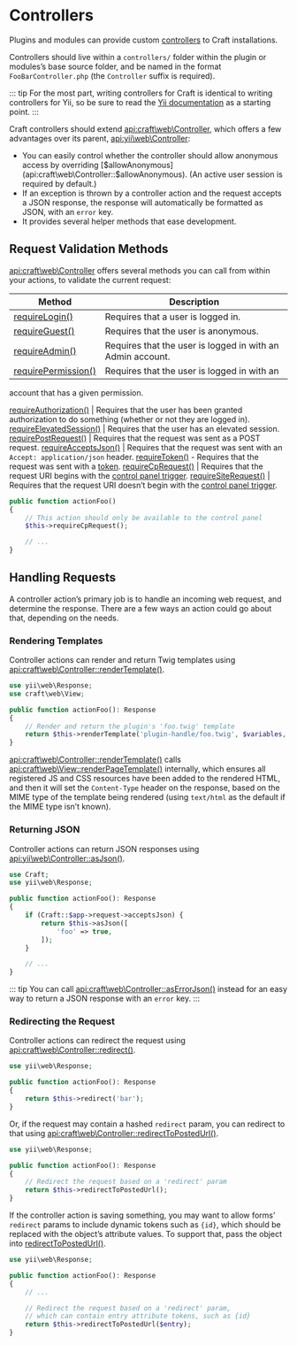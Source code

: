 # Controllers

Plugins and modules can provide custom [controllers](https://www.yiiframework.com/doc/guide/2.0/en/structure-controllers) to Craft installations.

Controllers should live within a `controllers/` folder within the plugin or modules’s base source folder, and be named in the format `FooBarController.php` (the `Controller` suffix is required).

::: tip
For the most part, writing controllers for Craft is identical to writing controllers for Yii, so be sure to read the [Yii documentation](https://www.yiiframework.com/doc/guide/2.0/en/structure-controllers) as a starting point.
:::

Craft controllers should extend <api:craft\web\Controller>, which offers a few advantages over its parent, <api:yii\web\Controller>:

- You can easily control whether the controller should allow anonymous access by overriding [$allowAnonymous](api:craft\web\Controller::$allowAnonymous). (An active user session is required by default.)
- If an exception is thrown by a controller action and the request accepts a JSON response, the response will automatically be formatted as JSON, with an `error` key.
- It provides several helper methods that ease development.

## Request Validation Methods

<api:craft\web\Controller> offers several methods you can call from within your actions, to validate the current request:

| Method                                                                 | Description                                                |
| ---------------------------------------------------------------------- | ---------------------------------------------------------- |
| [requireLogin()](api:craft\web\Controller::requireLogin())           | Requires that a user is logged in.                         |
| [requireGuest()](api:craft\web\Controller::requireGuest())           | Requires that the user is anonymous.                       |
| [requireAdmin()](api:craft\web\Controller::requireAdmin())           | Requires that the user is logged in with an Admin account. |
| [requirePermission()](api:craft\web\Controller::requirePermission()) | Requires that the user is logged in with an                |
 account that has a given permission. 

[requireAuthorization()](api:craft\web\Controller::requireAuthorization()) | Requires that the user has been granted authorization to do something (whether or not they are logged in). [requireElevatedSession()](api:craft\web\Controller::requireElevatedSession()) | Requires that the user has an elevated session. [requirePostRequest()](api:craft\web\Controller::requirePostRequest()) | Requires that the request was sent as a POST request. [requireAcceptsJson()](api:craft\web\Controller::requireAcceptsJson()) | Requires that the request was sent with an `Accept: application/json` header. [requireToken()](api:craft\web\Controller::requireToken()) - Requires that the request was sent with a [token](api:craft\web\Request::getToken()). [requireCpRequest()](api:craft\web\Controller::requireCpRequest()) | Requires that the request URI begins with the [control panel trigger](config:cpTrigger). [requireSiteRequest()](api:craft\web\Controller::requireSiteRequest()) | Requires that the request URI doesn’t begin with the [control panel trigger](config::cpTrigger).

```php
public function actionFoo()
{
    // This action should only be available to the control panel
    $this->requireCpRequest();

    // ...
}
```

## Handling Requests

A controller action’s primary job is to handle an incoming web request, and determine the response. There are a few ways an action could go about that, depending on the needs.

### Rendering Templates

Controller actions can render and return Twig templates using <api:craft\web\Controller::renderTemplate()>.

```php
use yii\web\Response;
use craft\web\View;

public function actionFoo(): Response
{
    // Render and return the plugin's 'foo.twig' template
    return $this->renderTemplate('plugin-handle/foo.twig', $variables, View::TEMPLATE_MODE_CP);
}
```

<api:craft\web\Controller::renderTemplate()> calls <api:craft\web\View::renderPageTemplate()> internally, which ensures all registered JS and CSS resources have been added to the rendered HTML, and then it will set the `Content-Type` header on the response, based on the MIME type of the template being rendered (using `text/html` as the default if the MIME type isn’t known).

### Returning JSON

Controller actions can return JSON responses using <api:yii\web\Controller::asJson()>.

```php
use Craft;
use yii\web\Response;

public function actionFoo(): Response
{
    if (Craft::$app->request->acceptsJson) {
        return $this->asJson([
            'foo' => true,
        ]);
    }

    // ...
}
```

::: tip
You can call <api:craft\web\Controller::asErrorJson()> instead for an easy way to return a JSON response with an `error` key.
:::

### Redirecting the Request

Controller actions can redirect the request using <api:craft\web\Controller::redirect()>.

```php
use yii\web\Response;

public function actionFoo(): Response
{
    return $this->redirect('bar');
}
```

Or, if the request may contain a hashed `redirect` param, you can redirect to that using <api:craft\web\Controller::redirectToPostedUrl()>.

```php
use yii\web\Response;

public function actionFoo(): Response
{
    // Redirect the request based on a 'redirect' param
    return $this->redirectToPostedUrl();
}
```

If the controller action is saving something, you may want to allow forms’ `redirect` params to include dynamic tokens such as `{id}`, which should be replaced with the object’s attribute values. To support that, pass the object into [redirectToPostedUrl()](craft\web\Controller::redirectToPostedUrl()).

```php
use yii\web\Response;

public function actionFoo(): Response
{
    // ...

    // Redirect the request based on a 'redirect' param,
    // which can contain entry attribute tokens, such as {id}
    return $this->redirectToPostedUrl($entry);
}
```
